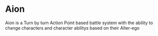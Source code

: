 # Aion
Aion is a Turn by turn Action Point based battle system with the ability to change characters and character abilitys based on their Alter-ego
